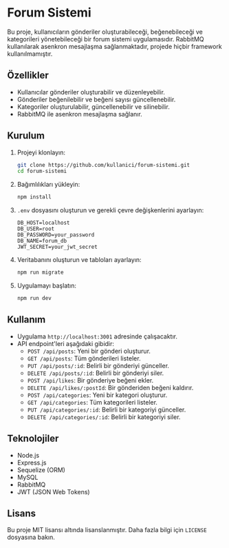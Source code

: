 # Forum Sistemi

Bu proje, kullanıcıların gönderiler oluşturabileceği, beğenebileceği ve kategorileri yönetebileceği bir forum sistemi uygulamasıdır. RabbitMQ kullanılarak asenkron mesajlaşma sağlanmaktadır, projede hiçbir framework kullanılmamıştır.

## Özellikler

- Kullanıcılar gönderiler oluşturabilir ve düzenleyebilir.
- Gönderiler beğenilebilir ve beğeni sayısı güncellenebilir.
- Kategoriler oluşturulabilir, güncellenebilir ve silinebilir.
- RabbitMQ ile asenkron mesajlaşma sağlanır.

## Kurulum

1. Projeyi klonlayın:
   ```bash
   git clone https://github.com/kullanici/forum-sistemi.git
   cd forum-sistemi
   ```

2. Bağımlılıkları yükleyin:
   ```bash
   npm install
   ```

3. `.env` dosyasını oluşturun ve gerekli çevre değişkenlerini ayarlayın:
   ```
   DB_HOST=localhost
   DB_USER=root
   DB_PASSWORD=your_password
   DB_NAME=forum_db
   JWT_SECRET=your_jwt_secret
   ```

4. Veritabanını oluşturun ve tabloları ayarlayın:
   ```bash
   npm run migrate
   ```

5. Uygulamayı başlatın:
   ```bash
   npm run dev
   ```

## Kullanım

- Uygulama `http://localhost:3001` adresinde çalışacaktır.
- API endpoint'leri aşağıdaki gibidir:
  - `POST /api/posts`: Yeni bir gönderi oluşturur.
  - `GET /api/posts`: Tüm gönderileri listeler.
  - `PUT /api/posts/:id`: Belirli bir gönderiyi günceller.
  - `DELETE /api/posts/:id`: Belirli bir gönderiyi siler.
  - `POST /api/likes`: Bir gönderiye beğeni ekler.
  - `DELETE /api/likes/:postId`: Bir gönderiden beğeni kaldırır.
  - `POST /api/categories`: Yeni bir kategori oluşturur.
  - `GET /api/categories`: Tüm kategorileri listeler.
  - `PUT /api/categories/:id`: Belirli bir kategoriyi günceller.
  - `DELETE /api/categories/:id`: Belirli bir kategoriyi siler.

## Teknolojiler

- Node.js
- Express.js
- Sequelize (ORM)
- MySQL
- RabbitMQ
- JWT (JSON Web Tokens)

## Lisans

Bu proje MIT lisansı altında lisanslanmıştır. Daha fazla bilgi için `LICENSE` dosyasına bakın.
